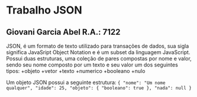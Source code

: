 # Trabalho JSON
## Giovani Garcia Abel R.A.: 7122

JSON, é um formato de texto utilizado para transações de dados, sua sigla significa JavaSript Object Notation e é um subset da linguagem JavaScript. Possui duas estruturas, uma coleção de pares compostas por nome e valor, sendo seu nome composto por um texto e seu valor um dos seguintes tipos:
+objeto
+vetor
+texto
+numerico
+booleano
+nulo

Um objeto JSON possui a seguinte estrutura:
`{
    "nome": "Um nome qualquer",
    "idade": 25,
    "objeto": {
                "booleano": true
            },
    "nada": null
}`
